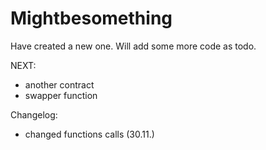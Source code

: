 # Mightbesomething

Have created a new one. Will add some more code as todo.

NEXT:

- another contract
- swapper function

Changelog:
- changed functions calls (30.11.)
